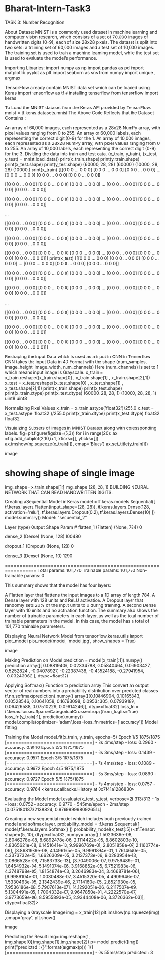 # Bharat-Intern-Task3

TASK 3: Number Recognition

About Dataset MNIST is a commonly used dataset in machine learning and computer vision research, which consists of a set of 70,000 images of handwritten digits (0-9), each of size 28x28 pixels. The dataset is split into two sets: a training set of 60,000 images and a test set of 10,000 images. The training set is used to train a machine learning model, while the test set is used to evaluate the model's performance.

Importing Libraries:
import numpy as np import pandas as pd import matplotlib.pyplot as plt import seaborn as sns from numpy import unique , argmax

TensorFlow already contain MNIST data set which can be loaded using Keras
import tensorflow as tf # installing tenserflow from tensorflow import keras

To Load the MNIST dataset from the Keras API provided by TensorFlow.
mnist = tf.keras.datasets.mnist The Above Code Reflects that the Dataset Contains :

An array of 60,000 images, each represented as a 28x28 NumPy array, with pixel values ranging from 0 to 255. An array of 60,000 labels, each representing the correct digit (0-9) for the 1. An array of 10,000 images, each represented as a 28x28 NumPy array, with pixel values ranging from 0 to 255. An array of 10,000 labels, each representing the correct digit (0-9) for the 3. Dividing the data into train and test data. (x_train, y_train), (x_test, y_test) = mnist.load_data() print(x_train.shape) print(y_train.shape) print(x_test.shape) print(y_test.shape) (60000, 28, 28) (60000,) (10000, 28, 28) (10000,) print(x_train) [[[0 0 0 ... 0 0 0] [0 0 0 ... 0 0 0] [0 0 0 ... 0 0 0] ... [0 0 0 ... 0 0 0] [0 0 0 ... 0 0 0] [0 0 0 ... 0 0 0]]

[[0 0 0 ... 0 0 0] [0 0 0 ... 0 0 0] [0 0 0 ... 0 0 0] ... [0 0 0 ... 0 0 0] [0 0 0 ... 0 0 0] [0 0 0 ... 0 0 0]]

[[0 0 0 ... 0 0 0] [0 0 0 ... 0 0 0] [0 0 0 ... 0 0 0] ... [0 0 0 ... 0 0 0] [0 0 0 ... 0 0 0] [0 0 0 ... 0 0 0]]

...

[[0 0 0 ... 0 0 0] [0 0 0 ... 0 0 0] [0 0 0 ... 0 0 0] ... [0 0 0 ... 0 0 0] [0 0 0 ... 0 0 0] [0 0 0 ... 0 0 0]]

[[0 0 0 ... 0 0 0] [0 0 0 ... 0 0 0] [0 0 0 ... 0 0 0] ... [0 0 0 ... 0 0 0] [0 0 0 ... 0 0 0] [0 0 0 ... 0 0 0]]

[[0 0 0 ... 0 0 0] [0 0 0 ... 0 0 0] [0 0 0 ... 0 0 0] ... [0 0 0 ... 0 0 0] [0 0 0 ... 0 0 0] [0 0 0 ... 0 0 0]]] print(x_test) [[[0 0 0 ... 0 0 0] [0 0 0 ... 0 0 0] [0 0 0 ... 0 0 0] ... [0 0 0 ... 0 0 0] [0 0 0 ... 0 0 0] [0 0 0 ... 0 0 0]]

[[0 0 0 ... 0 0 0] [0 0 0 ... 0 0 0] [0 0 0 ... 0 0 0] ... [0 0 0 ... 0 0 0] [0 0 0 ... 0 0 0] [0 0 0 ... 0 0 0]]

[[0 0 0 ... 0 0 0] [0 0 0 ... 0 0 0] [0 0 0 ... 0 0 0] ... [0 0 0 ... 0 0 0] [0 0 0 ... 0 0 0] [0 0 0 ... 0 0 0]]

...

[[0 0 0 ... 0 0 0] [0 0 0 ... 0 0 0] [0 0 0 ... 0 0 0] ... [0 0 0 ... 0 0 0] [0 0 0 ... 0 0 0] [0 0 0 ... 0 0 0]]

[[0 0 0 ... 0 0 0] [0 0 0 ... 0 0 0] [0 0 0 ... 0 0 0] ... [0 0 0 ... 0 0 0] [0 0 0 ... 0 0 0] [0 0 0 ... 0 0 0]]

[[0 0 0 ... 0 0 0] [0 0 0 ... 0 0 0] [0 0 0 ... 0 0 0] ... [0 0 0 ... 0 0 0] [0 0 0 ... 0 0 0] [0 0 0 ... 0 0 0]]]

Reshaping the input Data which is used as a input in CNN in Tenserflow
CNN takes the input Data in 4D Format with the shape (num_samples, image_height, image_width, num_channels)
Here (num_channels) is set to 1 which means input image is Grayscale.
x_train = x_train.reshape((x_train.shape[0] , x_train.shape[1] , x_train.shape[2],1)) x_test = x_test.reshape((x_test.shape[0] , x_test.shape[1] , x_test.shape[2],1)) print(x_train.shape) print(x_test.shape) print(x_train.dtype) print(x_test.dtype) (60000, 28, 28, 1) (10000, 28, 28, 1) uint8 uint8

Normalizing Pixel Values
x_train = x_train.astype('float32')/255.0 x_test = x_test.astype('float32')/255.0 print(x_train.dtype) print(x_test.dtype) float32 float32

Visulaizing Subsets of images in MNIST Dataset along with coressponding labels.
fig=plt.figure(figsize=(5,3)) for i in range(20): ax =fig.add_subplot(2,10,i+1, xticks=[], yticks=[]) ax.imshow(np.squeeze(x_train[i]), cmap='Blues') ax.set_title(y_train[i])

image

# showing shape of single image
img_shape= x_train.shape[1:] img_shape (28, 28, 1) BUILDING NEURAL NETWORK THAT CAN READ HANDWRITTEN DIGITS.

Creating aSequential Model in Keras
model = tf.keras.models.Sequential([ tf.keras.layers.Flatten(input_shape=(28, 28)), tf.keras.layers.Dense(128, activation='relu'), tf.keras.layers.Dropout(0.2), tf.keras.layers.Dense(10) ]) model.summary() Model: "sequential_2"

Layer (type) Output Shape Param #
flatten_1 (Flatten) (None, 784) 0

dense_2 (Dense) (None, 128) 100480

dropout_1 (Dropout) (None, 128) 0

dense_3 (Dense) (None, 10) 1290

================================================================= Total params: 101,770 Trainable params: 101,770 Non-trainable params: 0

This summary shows that the model has four layers:

A Flatten layer that flattens the input images to a 1D array of length 784. A Dense layer with 128 units and ReLU activation. A Dropout layer that randomly sets 20% of the input units to 0 during training. A second Dense layer with 10 units and no activation function. The summary also shows the number of trainable parameters in each layer, as well as the total number of trainable parameters in the model. In this case, the model has a total of 101,770 trainable parameters.

Displaying Neural Network Model
from tensorflow.keras.utils import plot_model plot_model(model, 'model.jpg', show_shapes = True)

image

Making Prediction on Model
prediction = model(x_train[:1]).numpy() prediction array([[ 0.08819406, 0.02334788, 0.05840464, 0.06903427, 0.5252824 , -0.04078927, -0.22387438, -0.43524188, -0.27941954, -0.03243962]], dtype=float32)

Applying Softmax() Function to prediction array
This convert an output vector of real numbers into a probability distribution over predicted classes
tf.nn.softmax(prediction).numpy() array([[0.10846904, 0.10165843, 0.10528546, 0.10641058, 0.16793098, 0.09534305, 0.07939189, 0.06426588, 0.07510229, 0.09614246]], dtype=float32) loss_fn = tf.keras.losses.SparseCategoricalCrossentropy(from_logits=True) loss_fn(y_train[:1], prediction).numpy() model.compile(optimizer='adam',loss=loss_fn,metrics=['accuracy']) Model fitting

Training the Model
model.fit(x_train, y_train, epochs=5) Epoch 1/5 1875/1875 [==============================] - 8s 4ms/step - loss: 0.2960 - accuracy: 0.9140 Epoch 2/5 1875/1875 [==============================] - 6s 3ms/step - loss: 0.1439 - accuracy: 0.9571 Epoch 3/5 1875/1875 [==============================] - 7s 4ms/step - loss: 0.1089 - accuracy: 0.9672 Epoch 4/5 1875/1875 [==============================] - 6s 3ms/step - loss: 0.0890 - accuracy: 0.9727 Epoch 5/5 1875/1875 [==============================] - 7s 4ms/step - loss: 0.0757 - accuracy: 0.9764 <keras.callbacks.History at 0x7f41a1286830>

Evaluating the Model
model.evaluate(x_test, y_test, verbose=2) 313/313 - 1s - loss: 0.0752 - accuracy: 0.9770 - 545ms/epoch - 2ms/step [0.07518018782138824, 0.9769999980926514]

Creating a new sequential model which includes both previously trained model and softmax layer.
probability_model = tf.keras.Sequential([ model,tf.keras.layers.Softmax() ]) probability_model(x_test[:5]) <tf.Tensor: shape=(5, 10), dtype=float32, numpy= array([[1.5023636e-08, 2.8046278e-08, 8.6892478e-06, 2.1114422e-05, 8.8602803e-10, 4.8365621e-08, 6.1451641e-13, 9.9996769e-01, 2.8051858e-07, 2.1160774e-06], [3.8681939e-08, 4.1496165e-05, 9.9991894e-01, 1.7614640e-05, 4.3373732e-15, 1.6626309e-05, 3.2137373e-06, 9.0283954e-13, 2.0866528e-06, 7.1583733e-13], [3.7049006e-07, 9.9759489e-01, 1.6454932e-04, 5.1491074e-06, 3.9168852e-05, 6.7521983e-06, 4.3748798e-05, 1.8154874e-03, 3.2646983e-04, 3.4668781e-06], [9.9989104e-01, 1.0030488e-07, 3.4515320e-05, 4.4909646e-07, 1.5330463e-05, 2.1342439e-06, 2.7114160e-05, 2.8521930e-05, 7.9536186e-08, 5.7907613e-07], [4.1292051e-06, 6.2117507e-09, 5.1304491e-05, 1.7004332e-07, 9.9647850e-01, 4.2222570e-07, 3.9773659e-06, 8.5955893e-05, 2.9344408e-06, 3.3726362e-03]], dtype=float32)>

Displaying a Grayscale Image
img = x_train[12] plt.imshow(np.squeeze(img) ,cmap='gray') plt.show()

image

Predicting the Result
img= img.reshape(1, img.shape[0],img.shape[1],img.shape[2]) p= model.predict([img]) print("predicted : {}".format(argmax(p))) 1/1 [==============================] - 0s 55ms/step predicted : 3
